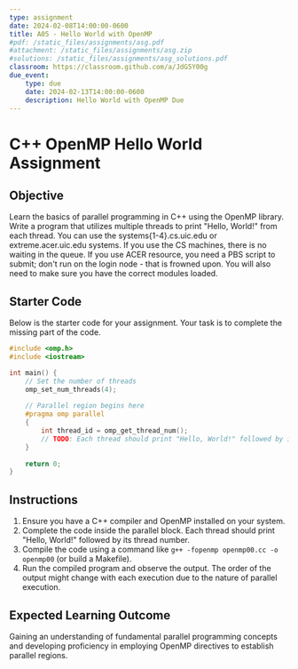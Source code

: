 ```yaml
---
type: assignment
date: 2024-02-08T14:00:00-0600
title: A05 - Hello World with OpenMP
#pdf: /static_files/assignments/asg.pdf
#attachment: /static_files/assignments/asg.zip
#solutions: /static_files/assignments/asg_solutions.pdf
classroom: https://classroom.github.com/a/JdG5Y00g
due_event: 
    type: due
    date: 2024-02-13T14:00:00-0600
    description: Hello World with OpenMP Due
---
```


# C++ OpenMP Hello World Assignment

## Objective
Learn the basics of parallel programming in C++ using the OpenMP library. Write a program that utilizes multiple threads to print "Hello, World!" from each thread. You can use the systems{1-4}.cs.uic.edu or extreme.acer.uic.edu systems. If you use the CS machines, there is no waiting in the queue. If you use ACER resource, you need a PBS script to submit; don't run on the login node - that is frowned upon. You will also need to make sure you have the correct modules loaded.

## Starter Code
Below is the starter code for your assignment. Your task is to complete the missing part of the code.

```c++
#include <omp.h>
#include <iostream>

int main() {
    // Set the number of threads
    omp_set_num_threads(4);
    
    // Parallel region begins here
    #pragma omp parallel
    {
        int thread_id = omp_get_thread_num();
        // TODO: Each thread should print "Hello, World!" followed by its thread number
    }
    
    return 0;
}
```

## Instructions

1. Ensure you have a C++ compiler and OpenMP installed on your system.
2. Complete the code inside the parallel block. Each thread should print "Hello, World!" followed by its thread number.
3. Compile the code using a command like `g++ -fopenmp openmp00.cc -o openmp00` (or build a Makefile).
4. Run the compiled program and observe the output. The order of the output might change with each execution due to the nature of parallel execution.

## Expected Learning Outcome

Gaining an understanding of fundamental parallel programming concepts and developing proficiency in employing OpenMP directives to establish parallel regions.


